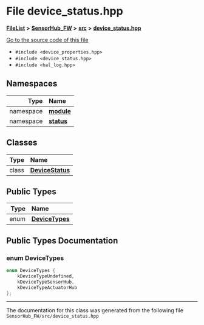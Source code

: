 

# File device\_status.hpp



[**FileList**](files.md) **>** [**SensorHub\_FW**](dir_8a3376b0b822df0b6266211cee305325.md) **>** [**src**](dir_d67209f9e2b4e51eca02397244f6bfa8.md) **>** [**device\_status.hpp**](device__status_8hpp.md)

[Go to the source code of this file](device__status_8hpp_source.md)



* `#include <device_properties.hpp>`
* `#include <device_status.hpp>`
* `#include <hal_log.hpp>`













## Namespaces

| Type | Name |
| ---: | :--- |
| namespace | [**module**](namespacemodule.md) <br> |
| namespace | [**status**](namespacemodule_1_1status.md) <br> |


## Classes

| Type | Name |
| ---: | :--- |
| class | [**DeviceStatus**](classmodule_1_1status_1_1DeviceStatus.md) <br> |


## Public Types

| Type | Name |
| ---: | :--- |
| enum  | [**DeviceTypes**](#enum-devicetypes)  <br> |
















































## Public Types Documentation




### enum DeviceTypes 

```C++
enum DeviceTypes {
    kDeviceTypeUndefined,
    kDeviceTypeSensorHub,
    kDeviceTypeActuatorHub
};
```




------------------------------
The documentation for this class was generated from the following file `SensorHub_FW/src/device_status.hpp`

